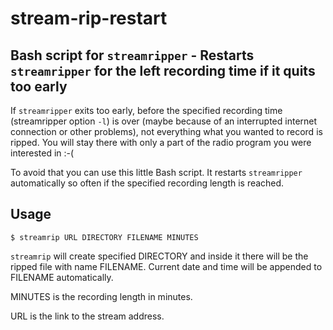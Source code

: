 # stream-rip-restart

## Bash script for `streamripper` - Restarts `streamripper` for the left recording time if it quits too early

If `streamripper` exits too early, before the specified recording time (streamripper option `-l`) is over (maybe because of an interrupted internet connection or other problems), not everything what you wanted to record is ripped. You will stay there with only a part of the radio program you were interested in :-(

To avoid that you can use this little Bash script. It restarts `streamripper` automatically so often if the specified recording length is reached.

## Usage
```
$ streamrip URL DIRECTORY FILENAME MINUTES
```
`streamrip` will create specified DIRECTORY and inside it there will be the ripped file with name FILENAME. Current date and time will be appended to FILENAME automatically.

MINUTES is the recording length in minutes.

URL is the link to the stream address.
